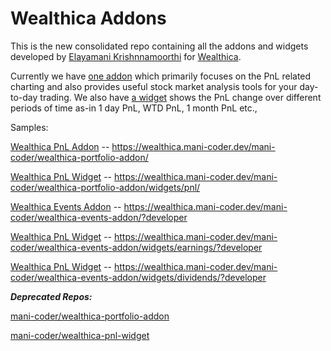 # Wealthica Addons

This is the new consolidated repo containing all the addons and widgets developed by [Elayamani Krishnnamoorthi](https://github.com/mani-coder/) for [Wealthica](https://app.wealthica.com/).

Currently we have [one addon](https://github.com/mani-coder/wealthica-addons/tree/master/addon/pnl) which primarily focuses on the PnL related charting and also provides useful stock market analysis tools for your day-to-day trading. We also have [a widget](https://github.com/mani-coder/wealthica-addons/tree/master/widgets/pnl) shows the PnL change over different periods of time as-in 1 day PnL, WTD PnL, 1 month PnL etc.,


Samples:

[Wealthica PnL Addon](https://wealthica.mani-coder.dev/mani-coder/wealthica-portfolio-addon/) -- https://wealthica.mani-coder.dev/mani-coder/wealthica-portfolio-addon/


[Wealthica PnL Widget](https://wealthica.mani-coder.dev/mani-coder/wealthica-portfolio-addon/widgets/pnl/) -- https://wealthica.mani-coder.dev/mani-coder/wealthica-portfolio-addon/widgets/pnl/


[Wealthica Events Addon](https://wealthica.mani-coder.dev/mani-coder/wealthica-events-addon/) -- https://wealthica.mani-coder.dev/mani-coder/wealthica-events-addon/?developer


[Wealthica PnL Widget](https://wealthica.mani-coder.dev/mani-coder/wealthica-portfolio-addon/widgets/pnl/) -- https://wealthica.mani-coder.dev/mani-coder/wealthica-events-addon/widgets/earnings/?developer


[Wealthica PnL Widget](https://wealthica.mani-coder.dev/mani-coder/wealthica-portfolio-addon/widgets/pnl/) -- https://wealthica.mani-coder.dev/mani-coder/wealthica-events-addon/widgets/dividends/?developer


___Deprecated Repos:___

[mani-coder/wealthica-portfolio-addon](https://github.com/mani-coder/wealthica-portfolio-addon)

[mani-coder/wealthica-pnl-widget](https://github.com/mani-coder/wealthica-pnl-widget)
